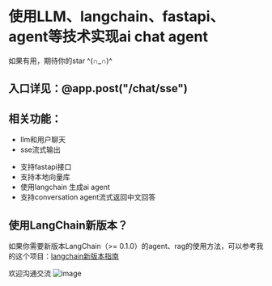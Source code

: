 # 使用LLM、langchain、fastapi、agent等技术实现ai chat agent

如果有用，期待你的star ^(∩_∩)^

## 入口详见：@app.post("/chat/sse")

## 相关功能：
* llm和用户聊天
* sse流式输出
- 支持fastapi接口
- 支持本地向量库
- 使用langchain 生成ai agent
- 支持conversation agent流式返回中文回答

## 使用LangChain新版本？
如果你需要新版本LangChain（>= 0.1.0）的agent、rag的使用方法，可以参考我的这个项目：[langchain新版本指南](https://github.com/gzlliyu/langchain-newVersion-learning/blob/main/my_agent.py)

欢迎沟通交流
![image](https://github.com/gzlliyu/chatStreamAiAgent/assets/137682921/80ea413e-ba56-4a44-94e4-9e18c41fded3)
